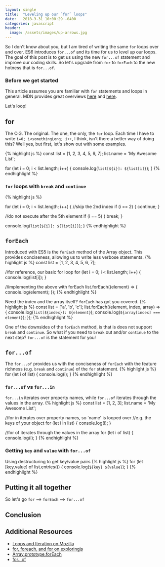 ```yaml
---
layout: single
title:  "Leveling up our `for` loops"
date:   2018-3-31 10:00:29 -0400
categories: javascript
header:
  image: /assets/images/up-arrows.jpg
---
```

So I don't know about you, but I am tired of writing the same `for` loops over and over. ES6 introduces `for...of` and its time for us to level up our loops. The goal of this post is to get us using the new `for...of` statement and improve our coding skills. So let's upgrade from `for` to `forEach` to the new hotness that is `for...of`.

### Before we get started
This article assumes you are familiar with `for` statements and loops in general. MDN provides great overviews [here](https://developer.mozilla.org/en-US/docs/Web/JavaScript/Reference/statements/for) and [here](https://developer.mozilla.org/en-US/docs/Web/JavaScript/Guide/Loops_and_iteration#for_statement).

Let's loop!

## for
The O.G. The original.  The one, the only, the `for` loop. Each time I have to write `i=0; i<somethingLong; i++`, I think, isn't there a better way of doing this?  Well yes, but first, let's show out with some examples.

{% highlight js %}
const list = [1, 2, 3, 4, 5, 6, 7];
list.name = 'My Awesome List';

for (let i = 0; i < list.length; i++) {
  console.log(`list[${i}]: ${list[i]}`);
}
{% endhighlight %}

### `for` loops with `break` and `continue`
{% highlight js %}

for (let i = 0; i < list.length; i++) {
  //skip the 2nd index
  if (i == 2) {
    continue;
  }

  //do not execute after the 5th element
  if (i == 5) {
    break;
  }

  console.log(`list[${i}]: ${list[i]}`);
}
{% endhighlight %}

## `forEach`
Introduced with ES5 is the `forEach` method of the Array object. This provides conciseness, allowing us to write less verbose statements.
{% highlight js %}
const list = [1, 2, 3, 4, 5, 6, 7];

//for reference, our basic for loop
for (let i = 0; i < list.length; i++) {
  console.log(list[i]);
}

//implementing the above with forEach
list.forEach((element) => {
  console.log(element);
});
{% endhighlight %}

Need the index and the array itself? `forEach` has got you covered.
{% highlight js %}
const list = ['a', 'b', 'c'];
list.forEach((element, index, array) => {
  console.log(`list[${index}]: ${element}`);
  console.log(`${array[index] === element}`);
});
{% endhighlight %}

One of the downsides of the `forEach` method, is that is does not support `break` and `continue`.  So what if you need to `break` out and/or `continue` to the next step? `for...of` is the statement for you!

## `for...of`
The `for...of` provides us with the conciseness of `forEach` with the feature richness (e.g. `break` and `continue`) of the `for` statement.
{% highlight js %}
for (let i of list) {
  console.log(i);
}
{% endhighlight %}

### `for...of` vs `for...in`
`for...in` iterates over property names, while `for...of` iterates through the values in the array.
{% highlight js %}
const list = [1, 2, 3];
list.name = 'My Awesome List';

//for in iterates over property names, so 'name' is looped over
//e.g. the keys of your object
for (let i in list) {
  console.log(i);
}

//for of iterates through the values in the array
for (let i of list) {
  console.log(i);
}
{% endhighlight %}

### Getting `key` and `value` with `for...of`
Using destructuring to get key/value pairs
{% highlight js %}
for (let [key,value] of list.entries()) {
  console.log(`${key} ${value}`);
}
{% endhighlight %}

## Putting it all together
So let's go `for` ==> `forEach` ==> `for...of`

## Conclusion

## Additional Resources
- [Loops and Iteration on Mozilla](https://developer.mozilla.org/en-US/docs/Web/JavaScript/Guide/Loops_and_iteration)
- [for, foreach, and for on exploringjs](http://exploringjs.com/es6/ch_core-features.html#sec_for-foreach-forof)
- [Array.prototype.forEach](https://developer.mozilla.org/en-US/docs/Web/JavaScript/Reference/Global_Objects/Array/forEach)
- [for...of](https://developer.mozilla.org/en-US/docs/Web/JavaScript/Reference/Statements/for...of)
